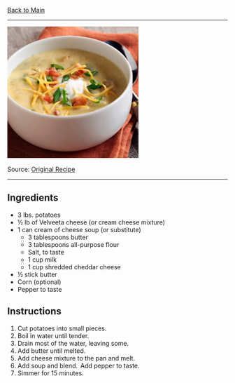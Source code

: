 [Back to Main](/README.md)

---

<img src="/90%20Images/Potato%20Soup.jpg" width="300" />

Source: [Original Recipe](https://www.keyingredient.com/recipes/162053514/condensed-cheddar-cheese-soup-substitute/)

---
## Ingredients

- 3 lbs. potatoes
- ½ lb of Velveeta cheese (or cream cheese mixture)
- 1 can cream of cheese soup (or substitute)
    - 3 tablespoons butter
    - 3 tablespoons all-purpose flour
    - Salt, to taste
    - 1 cup milk
    - 1 cup shredded cheddar cheese
- ½ stick butter
- Corn (optional)
- Pepper to taste

## Instructions

1. Cut potatoes into small pieces.
2. Boil in water until tender.
3. Drain most of the water, leaving some.
4. Add butter until melted.
5. Add cheese mixture to the pan and melt.
6. Add soup and blend.  Add pepper to taste.
7. Simmer for 15 minutes.